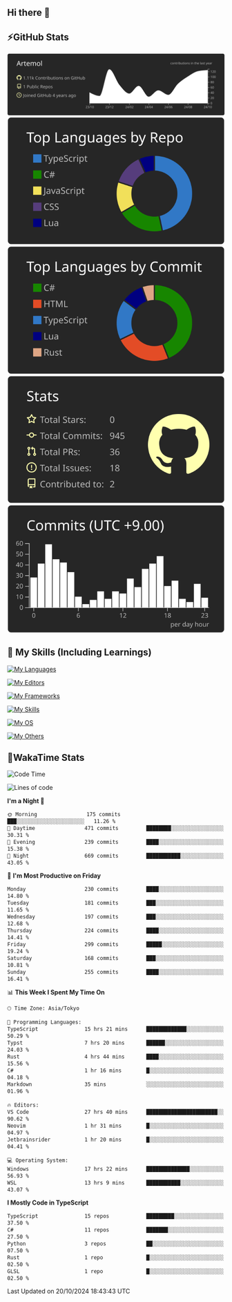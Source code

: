 ## Hi there 👋
<!--
**Artemol/Artemol** is a ✨ _special_ ✨ repository because its `README.md` (this file) appears on your GitHub profile.

Here are some ideas to get you started:

- 🔭 I’m currently working on ...
- 🌱 I’m currently learning ...
- 👯 I’m looking to collaborate on ...
- 🤔 I’m looking for help with ...
- 💬 Ask me about ...
- 📫 How to reach me: ...
- 😄 Pronouns: ...
- ⚡ Fun fact: ...
-->

## ⚡GitHub Stats
[![](https://raw.githubusercontent.com/Artemol/Artemol/main/profile-summary-card-output/apprentice/0-profile-details.svg)](https://github.com/vn7n24fzkq/github-profile-summary-cards)
[![](https://raw.githubusercontent.com/Artemol/Artemol/main/profile-summary-card-output/apprentice/1-repos-per-language.svg)](https://github.com/vn7n24fzkq/github-profile-summary-cards) [![](https://raw.githubusercontent.com/Artemol/Artemol/main/profile-summary-card-output/apprentice/2-most-commit-language.svg)](https://github.com/vn7n24fzkq/github-profile-summary-cards)
[![](https://raw.githubusercontent.com/Artemol/Artemol/main/profile-summary-card-output/apprentice/3-stats.svg)](https://github.com/vn7n24fzkq/github-profile-summary-cards) [![](https://raw.githubusercontent.com/Artemol/Artemol/main/profile-summary-card-output/apprentice/4-productive-time.svg)](https://github.com/vn7n24fzkq/github-profile-summary-cards)

## 🌱 My Skills (Including Learnings)

<!--
### Languages
-->
[![My Languages](https://skillicons.dev/icons?i=ts,py,cs,dotnet,rust,go,c,matlab,css)](https://skillicons.dev)

<!--
### Editors
-->
[![My Editors](https://skillicons.dev/icons?i=vscode,neovim,vim,visualstudio,idea)](https://skillicons.dev)

<!--
### Frameworks
-->
[![My Frameworks](https://skillicons.dev/icons?i=react,nestjs,vite,tailwind,tauri,electron,remix,nextjs,fastapi)](https://skillicons.dev)

<!--
### Tools
-->
[![My Skills](https://skillicons.dev/icons?i=git,nodejs,docker,unity,postman,bun,discord,cloudflare,bash,prometheus,grafana,obsidian)](https://skillicons.dev)

<!--
### OS
-->
[![My OS](https://skillicons.dev/icons?i=windows,ubuntu)](https://skillicons.dev)

<!--
### Others
-->
[![My Others](https://skillicons.dev/icons?i=github,raspberrypi,gcp)](https://skillicons.dev)

## 💬WakaTime Stats
<!--START_SECTION:waka-->
![Code Time](http://img.shields.io/badge/Code%20Time-258%20hrs%2019%20mins-blue)

![Lines of code](https://img.shields.io/badge/From%20Hello%20World%20I%27ve%20Written-10.0%20million%20lines%20of%20code-blue)

**I'm a Night 🦉** 

```text
🌞 Morning                175 commits         ███░░░░░░░░░░░░░░░░░░░░░░   11.26 % 
🌆 Daytime                471 commits         ████████░░░░░░░░░░░░░░░░░   30.31 % 
🌃 Evening                239 commits         ████░░░░░░░░░░░░░░░░░░░░░   15.38 % 
🌙 Night                  669 commits         ███████████░░░░░░░░░░░░░░   43.05 % 
```
📅 **I'm Most Productive on Friday** 

```text
Monday                   230 commits         ████░░░░░░░░░░░░░░░░░░░░░   14.80 % 
Tuesday                  181 commits         ███░░░░░░░░░░░░░░░░░░░░░░   11.65 % 
Wednesday                197 commits         ███░░░░░░░░░░░░░░░░░░░░░░   12.68 % 
Thursday                 224 commits         ████░░░░░░░░░░░░░░░░░░░░░   14.41 % 
Friday                   299 commits         █████░░░░░░░░░░░░░░░░░░░░   19.24 % 
Saturday                 168 commits         ███░░░░░░░░░░░░░░░░░░░░░░   10.81 % 
Sunday                   255 commits         ████░░░░░░░░░░░░░░░░░░░░░   16.41 % 
```


📊 **This Week I Spent My Time On** 

```text
🕑︎ Time Zone: Asia/Tokyo

💬 Programming Languages: 
TypeScript               15 hrs 21 mins      █████████████░░░░░░░░░░░░   50.29 % 
Typst                    7 hrs 20 mins       ██████░░░░░░░░░░░░░░░░░░░   24.03 % 
Rust                     4 hrs 44 mins       ████░░░░░░░░░░░░░░░░░░░░░   15.56 % 
C#                       1 hr 16 mins        █░░░░░░░░░░░░░░░░░░░░░░░░   04.18 % 
Markdown                 35 mins             ░░░░░░░░░░░░░░░░░░░░░░░░░   01.96 % 

🔥 Editors: 
VS Code                  27 hrs 40 mins      ███████████████████████░░   90.62 % 
Neovim                   1 hr 31 mins        █░░░░░░░░░░░░░░░░░░░░░░░░   04.97 % 
Jetbrainsrider           1 hr 20 mins        █░░░░░░░░░░░░░░░░░░░░░░░░   04.41 % 

💻 Operating System: 
Windows                  17 hrs 22 mins      ██████████████░░░░░░░░░░░   56.93 % 
WSL                      13 hrs 9 mins       ███████████░░░░░░░░░░░░░░   43.07 % 
```

**I Mostly Code in TypeScript** 

```text
TypeScript               15 repos            █████████░░░░░░░░░░░░░░░░   37.50 % 
C#                       11 repos            ███████░░░░░░░░░░░░░░░░░░   27.50 % 
Python                   3 repos             ██░░░░░░░░░░░░░░░░░░░░░░░   07.50 % 
Rust                     1 repo              █░░░░░░░░░░░░░░░░░░░░░░░░   02.50 % 
GLSL                     1 repo              █░░░░░░░░░░░░░░░░░░░░░░░░   02.50 % 
```




 Last Updated on 20/10/2024 18:43:43 UTC
<!--END_SECTION:waka-->
